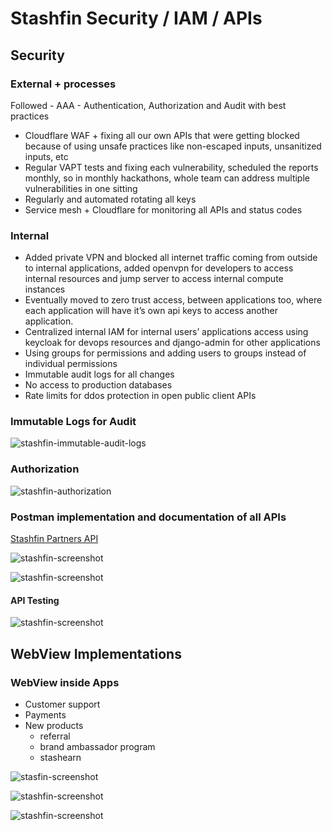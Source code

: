 # Stashfin Security / IAM / APIs

## Security

### External + processes

Followed - AAA - Authentication, Authorization and Audit with best practices

- Cloudflare WAF + fixing all our own APIs that were getting blocked because of using unsafe practices like non-escaped inputs, unsanitized inputs, etc
- Regular VAPT tests and fixing each vulnerability, scheduled the reports monthly, so in monthly hackathons, whole team can address multiple vulnerabilities in one sitting
- Regularly and automated rotating all keys
- Service mesh + Cloudflare for monitoring all APIs and status codes

### Internal

- Added private VPN and blocked all internet traffic coming from outside to internal applications, added openvpn for developers to access internal resources and jump server to access internal compute instances
- Eventually moved to zero trust access, between applications too, where each application will have it’s own api keys to access another application.
- Centralized internal IAM for internal users’ applications access using keycloak for devops resources and django-admin for other applications
- Using groups for permissions and adding users to groups instead of individual permissions
- Immutable audit logs for all changes
- No access to production databases
- Rate limits for ddos protection in open public client APIs

### Immutable Logs for Audit

![stashfin-immutable-audit-logs](../../media/Pasted%20image%2020231201175020.jpg)

### Authorization

![stashfin-authorization](../../media/Pasted%20image%2020231201175035.jpg)

### Postman implementation and documentation of all APIs

[Stashfin Partners API](https://documenter.getpostman.com/view/16927648/TzzGGtg9)

![stashfin-screenshot](../../media/Pasted%20image%2020231201175731.jpg)

![stashfin-screenshot](../../media/Pasted%20image%2020231201175751.jpg)

#### API Testing

![stashfin-screenshot](../../media/Pasted%20image%2020231201175759.jpg)

## WebView Implementations

### WebView inside Apps

- Customer support
- Payments
- New products
    - referral
    - brand ambassador program
    - stashearn

![stasfin-screenshot](../../media/Pasted%20image%2020231201180310.jpg)

![stashfin-screenshot](../../media/Pasted%20image%2020231201180349.jpg)

![stashfin-screenshot](../../media/Pasted%20image%2020231201180442.jpg)

